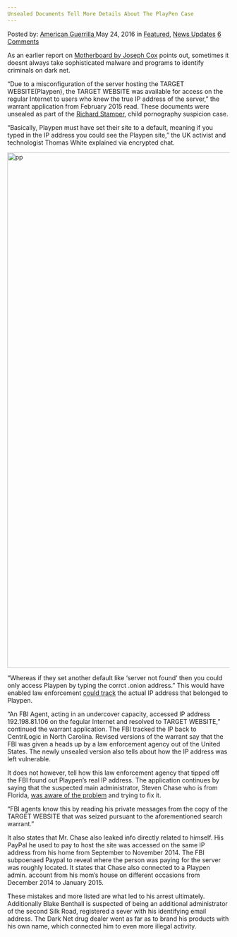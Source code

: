 ```yaml
---
Unsealed Documents Tell More Details About The PlayPen Case
---
```

<article class="post-listing post-14221 post type-post status-publish format-standard has-post-thumbnail hentry  tag-case tag-details tag-documents tag-playpen tag-unsealed">
    <div class="post-inner">
        <span>Posted by: <a href="https://www.deepdotweb.com/author/americanguerrilla/" title="">American Guerrilla </a></span>
    <span>May 24, 2016</span>
    <span>in <a href="https://www.deepdotweb.com/category/deepdot-news/" rel="category tag">Featured</a>, <a href="https://www.deepdotweb.com/category/news-updates/" rel="category tag">News Updates</a></span>
    <span><a href="https://www.deepdotweb.com/2016/05/24/unsealed-documents-tell-details-playpen-case/#comments">6 Comments</a></span>
    </p>
    <div class="clear"></div>
    <div class="entry">
    <p>As an earlier report on <a href="http://motherboard.vice.com/read/an-admins-foolish-errors-helped-the-fbi-unmask-child-porn-site-playpen">Motherboard by Joseph Cox</a> points out, sometimes it doesnt always take sophisticated malware and programs to identify criminals on dark net.</p>
    <p>&#8220;Due to a misconfiguration of the server hosting the TARGET WEBSITE(Playpen), the TARGET WEBSITE was available for access on the regular Internet to users who knew the true IP address of the server,&#8221; the warrant application from February 2015 read. These documents were unsealed as part of the <a href="https://www.deepdotweb.com/2016/05/16/attorney-still-fighting-washington-state-playpen-case/">Richard Stamper</a>, child pornography suspicion case.</p>
    <p>&#8220;Basically, Playpen must have set their site to a default, meaning if you typed in the IP address you could see the Playpen site,&#8221; the UK activist and technologist Thomas White explained via encrypted chat.</p>
    <p><a href="https://www.deepdotweb.com/wp-content/uploads/2016/05/pp.png"><img class="aligncenter size-full wp-image-14222" src="https://www.deepdotweb.com/wp-content/uploads/2016/05/pp.png" alt="pp" width="904" height="1169" srcset="https://www.deepdotweb.com/wp-content/uploads/2016/05/pp.png 904w, https://www.deepdotweb.com/wp-content/uploads/2016/05/pp-232x300.png 232w, https://www.deepdotweb.com/wp-content/uploads/2016/05/pp-792x1024.png 792w" sizes="(max-width: 904px) 100vw, 904px"/></a></p>
    <p>&#8220;Whereas if they set another default like &#8216;server not found&#8217; then you could only access Playpen by typing the corrct .onion address.&#8221; This would have enabled law enforcement <a href="https://www.deepdotweb.com/2016/04/22/judge-rules-warrant-used-playpen-investigation-not-valid/">could track</a> the actual IP address that belonged to Playpen.</p>
    <p>&#8220;An FBI Agent, acting in an undercover capacity, accessed IP address 192.198.81.106 on the fegular Internet and resolved to TARGET WEBSITE,&#8221; continued the warrant application. The FBI tracked the IP back to CentriLogic in North Carolina. Revised versions of the warrant say that the FBI was given a heads up by a law enforcement agency out of the United States. The newly unsealed version also tells about how the IP address was left vulnerable.</p>
    <p>It does not however, tell how this law enforcement agency that tipped off the FBI found out Playpen&#8217;s real IP address. The application continues by saying that the suspected main administrator, Steven Chase who is from Florida, <a href="https://www.deepdotweb.com/2016/05/17/second-judge-suggests-reject-evidence-fbi-mass-hack-case/">was aware of the problem</a> and trying to fix it.</p>
    <p>&#8220;FBI agents know this by reading his private messages from the copy of the TARGET WEBSITE that was seized pursuant to the aforementioned search warrant.&#8221;</p>
    <p>It also states that Mr. Chase also leaked info directly related to himself. His PayPal he used to pay to host the site was accessed on the same IP address from his home from September to November 2014. The FBI subpoenaed Paypal to reveal where the person was paying for the server was roughly located. It states that Chase also connected to a Playpen admin. account from his mom&#8217;s house on different occasions from December 2014 to January 2015.</p>
    <p>These mistakes and more listed are what led to his arrest ultimately. Additionally Blake Benthall is suspected of being an additional administrator of the second Silk Road, registered a sever with his identifying email address. The Dark Net drug dealer went as far as to brand his products with his own name, which connected him to even more illegal activity.</p>
    </div>
    <span style="display:none"><a href="https://www.deepdotweb.com/tag/case/" rel="tag">case</a> <a href="https://www.deepdotweb.com/tag/details/" rel="tag">details</a> <a href="https://www.deepdotweb.com/tag/documents/" rel="tag">documents</a> <a href="https://www.deepdotweb.com/tag/playpen/" rel="tag">playpen</a> <a href="https://www.deepdotweb.com/tag/unsealed/" rel="tag">unsealed</a></span> <span style="display:none" class="updated">2016-05-24</span>
    <div style="display:none" class="vcard author" itemprop="author" itemscope itemtype="http://schema.org/Person"><strong class="fn" itemprop="name"><a href="https://www.deepdotweb.com/author/americanguerrilla/" title="Posts by American Guerrilla" rel="author">American Guerrilla</a></strong></div>
    </div>
</article>

